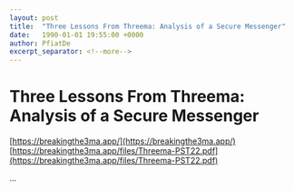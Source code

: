 ```yaml
---
layout: post
title:  "Three Lessons From Threema: Analysis of a Secure Messenger"
date:   1990-01-01 19:55:00 +0000
author: PfiatDe
excerpt_separator: <!--more-->
---
```


# Three Lessons From Threema: Analysis of a Secure Messenger
[https://breakingthe3ma.app/](https://breakingthe3ma.app/)
[https://breakingthe3ma.app/files/Threema-PST22.pdf](https://breakingthe3ma.app/files/Threema-PST22.pdf)

...
<!--more-->
